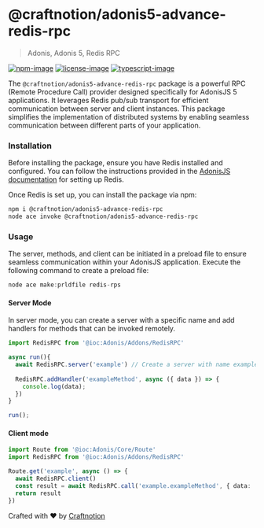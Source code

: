# @craftnotion/adonis5-advance-redis-rpc
> Adonis, Adonis 5, Redis RPC

[![npm-image]][npm-url] [![license-image]][license-url] [![typescript-image]][typescript-url]

The `@craftnotion/adonis5-advance-redis-rpc` package is a powerful RPC (Remote Procedure Call) provider designed specifically for AdonisJS 5 applications. It leverages Redis pub/sub transport for efficient communication between server and client instances. This package simplifies the implementation of distributed systems by enabling seamless communication between different parts of your application.



### Installation

Before installing the package, ensure you have Redis installed and configured. You can follow the instructions provided in the [AdonisJS documentation](https://docs.adonisjs.com/guides/redis) for setting up Redis.

Once Redis is set up, you can install the package via npm:

```bash
npm i @craftnotion/adonis5-advance-redis-rpc
node ace invoke @craftnotion/adonis5-advance-redis-rpc
```

### Usage

The server, methods, and client can be initiated in a preload file to ensure seamless communication within your AdonisJS application. Execute the following command to create a preload file:

```ts
node ace make:prldfile redis-rps
```

#### Server Mode

In server mode, you can create a server with a specific name and add handlers for methods that can be invoked remotely.

```typescript
import RedisRPC from '@ioc:Adonis/Addons/RedisRPC'

async run(){
  await RedisRPC.server('example') // Create a server with name example
  
  RedisRPC.addHandler('exampleMethod', async ({ data }) => {
    console.log(data);
  })
}

run();

```

#### Client mode
```ts
import Route from '@ioc:Adonis/Core/Route'
import RedisRPC from '@ioc:Adonis/Addons/RedisRPC'

Route.get('example', async () => {
  await RedisRPC.client()
  const result = await RedisRPC.call('example.exampleMethod', { data: 'message' });
  return result
})
```

Crafted with ❤️ by [Craftnotion](https://craftnotion.com)

[npm-image]: https://img.shields.io/npm/v/@craftnotion/adonis5-advance-redis-rpc.svg?style=for-the-badge&logo=npm
[npm-url]: https://www.npmjs.com/package/@craftnotion/adonis5-advance-redis-rpc "npm"

[license-image]: https://img.shields.io/npm/l/@craftnotion/adonis5-advance-redis-rpc?color=blueviolet&style=for-the-badge
[license-url]: LICENSE.md "license"

[typescript-image]: https://img.shields.io/badge/Typescript-294E80.svg?style=for-the-badge&logo=typescript
[typescript-url]:  "typescript"


